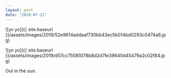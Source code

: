 ```yaml
---
layout: post
date: "2019-07-21"
---
```


![yo yo]({{ site.baseurl }}/assets/images/2019/52e9614addaaf730bb43ec5b014bd0293c0474a6.jpg)

![yo yo]({{ site.baseurl }}/assets/images/2019/d57cc75081078b8d2d7fe39640d45479a2c02f84.jpg)

Out in the sun.
